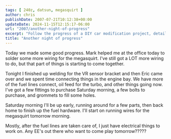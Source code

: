 ```yaml
---
tags: [ 240z, datsun, megasquirt ]
author: chris
publishDate: 2007-07-21T10:12:38+00:00
updateDate: 2024-11-15T12:15:17-06:00
url: "2007/another-night-of-progress"
excerpt: "Follow the progress of a DIY car modification project, detailing the process of wiring, welding, and mechanical adjustments."
title: "Another night of progress"
---
```


Today we made some good progress. Mark helped me at the office today to solder some more wiring for the megasquirt. I've still got a LOT more wiring to do, but that part of things is starting to come together.

Tonight I finished up welding for the VR sensor bracket and then Eric came over and we spent time connecting things in the engine bay. We have more of the fuel lines connect, oil feed for the turbo, and other things going now. I've got a few fittings to purchase Saturday morning, a few bolts to purchase, and grommets to fill some holes.

Saturday morning I'll be up early, running around for a few parts, then back home to finish up the fuel hardware. I'll start on running wires for the megasquirt tomorrow morning.

Mostly, after the fuel lines are taken care of, I just have electrical things to work on. Any EE's out there who want to come play tomorrow?????
